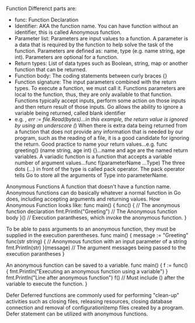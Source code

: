 Function
Differenct parts are:
- func: Function Declaration
- Identifier: AKA the function name. You can have function without an identifier, this is called Anonymous function.
- Parameter list: Parameters are input values to a function. A parameter is a data that is required by the function to help solve the task of the function. Parameters are defined as: name, type (e.g. name string, age int). Parameters are optional for a function.
- Return types: List of data types such as Boolean, string, map or another function that can be returned.
- Function body: The coding statements between curly braces {}
- Function signature: The input parameters combined with the return types.
To execute a function, we must call it.
Functions parameters are local to the function, thus, they are only available to that function.
Functions typically accept inputs, perform some action on those inputs and then return result of those inputs.
Go allows the ability to ignore a variable being returned, called blank identifier
- e.g. _, err := file.Read(bytes)...in this example, the return value is ignored by using an underscore (_)
When there is extra data being returned from a function that does not provide any information that is needed by our program, such as the reading of a file, it is a good candidate for ignoring the return.
Good practice to name your return values...e.g. func greeting() (name string, age int) {}...name and age are the named return variables.
A variadic function is a function that accepts a variable number of argument values...func f(parameterName ...Type) The three dots (...) in front of the type is called pack operator.
The pack operator tells Go to store all the arguments of Type into parameterName.

Anonymous Functions
A function that doesn't have a function name.
Anonymous functions can do basically whatever a normal function in Go does, including accepting arguments and returning values.
How Anonymous Function looks like:
func main() {
  func() { // The anonymous function declaration
    fmt.Println("Greeting") // The Anonymous function body
  }() // Execution parantheses, which invoke the anonymous function.
}

To be able to pass arguments to an anonymous function, they must be supplied in the execution parentheses.
func main() {
  message := "Greeting"
  func(str string) { // Anonymous function with an input parameter of a string
    fmt.Println(str)
  }(message) // The argument messages being passed to the execution parantheses
}

An anonymous function can be saved to a variable.
func main() {
  f := func() {
    fmt.Println("Executing an anonymous function using a variable")
  }
  fmt.Println("Line after anonymous function")
  f() // Must include () after the variable to execute the function.
}

Defer
Deferred functions are commonly used for performing "clean-up" activities such as closing files, releasing resources, closing database connection and removal of configuration\temp files created by a program.
Defer statement can be utilized with anonymous functions.